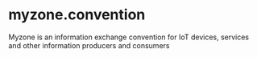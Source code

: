 # myzone.convention
Myzone is an information exchange convention for IoT devices, services and other information producers and consumers 
